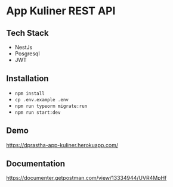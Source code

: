 # App Kuliner REST API

## Tech Stack

- NestJs
- Posgresql
- JWT

## Installation

- `npm install`
- `cp .env.example .env`
- `npm run typeorm migrate:run`
- `npm run start:dev`

## Demo

https://dprastha-app-kuliner.herokuapp.com/

## Documentation

https://documenter.getpostman.com/view/13334944/UVR4MpHf

